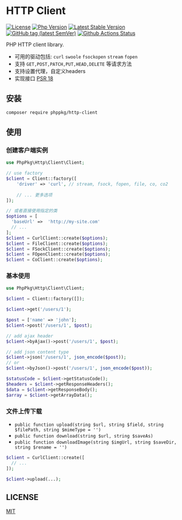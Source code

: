 # HTTP Client 

[![License](https://img.shields.io/packagist/l/phppkg/http-client.svg?style=flat-square)](LICENSE)
[![Php Version](https://img.shields.io/badge/php-%3E=8.0-brightgreen.svg?maxAge=2592000)](https://packagist.org/packages/phppkg/http-client)
[![Latest Stable Version](http://img.shields.io/packagist/v/phppkg/http-client.svg)](https://packagist.org/packages/phppkg/http-client)
[![GitHub tag (latest SemVer)](https://img.shields.io/github/tag/phppkg/http-client)](https://github.com/phppkg/http-client)
[![Github Actions Status](https://github.com/phppkg/http-client/workflows/Unit-tests/badge.svg)](https://github.com/phppkg/http-client/actions)

PHP HTTP client library.

- 可用的驱动包括: `curl` `swoole` `fsockopen` `stream` `fopen`
- 支持 `GET,POST,PATCH,PUT,HEAD,DELETE` 等请求方法
- 支持设置代理，自定义headers
- 实现接口 [PSR 18](https://github.com/php-fig/http-client) 

## 安装

```bash
composer require phppkg/http-client
```

## 使用

### 创建客户端实例

```php
use PhpPkg\Http\Client\Client;

// use factory
$client = Client::factory([
    'driver' => 'curl', // stream, fsock, fopen, file, co, co2
    
    // ... 更多选项
]);

// 或者直接使用指定的类
$options = [
  'baseUrl' =>  'http://my-site.com'
  // ...
];
$client = CurlClient::create($options);
$client = FileClient::create($options);
$client = FSockClient::create($options);
$client = FOpenClient::create($options);
$client = CoClient::create($options);
```

### 基本使用

```php
use PhpPkg\Http\Client\Client;

$client = Client::factory([]);

$client->get('/users/1');

$post = ['name' => 'john'];
$client->post('/users/1', $post);

// add ajax header
$client->byAjax()->post('/users/1', $post);

// add json content type
$client->json('/users/1', json_encode($post));
// or
$client->byJson()->post('/users/1', json_encode($post));

$statusCode = $client->getStatusCode();
$headers = $client->getResponseHeaders();
$data = $client->getResponseBody();
$array = $client->getArrayData();
```

### 文件上传下载

- `public function upload(string $url, string $field, string $filePath, string $mimeType = '')`
- `public function download(string $url, string $saveAs)`
- `public function downloadImage(string $imgUrl, string $saveDir, string $rename = '')`

```php
$client = CurlClient::create([
  // ...
]);

$client->upload(...);
```

## LICENSE

[MIT](LICENSE)
